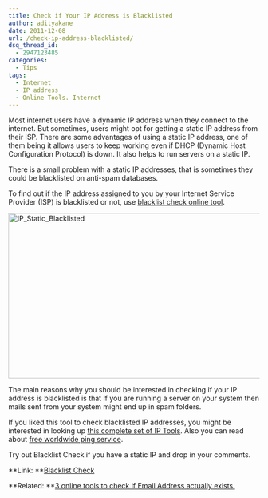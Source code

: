 ```yaml
---
title: Check if Your IP Address is Blacklisted
author: adityakane
date: 2011-12-08
url: /check-ip-address-blacklisted/
dsq_thread_id:
  - 2947123485
categories:
  - Tips
tags:
  - Internet
  - IP address
  - Online Tools. Internet
---
```

Most internet users have a dynamic IP address when they connect to the internet. But sometimes, users might opt for getting a static IP address from their ISP. There are some advantages of using a static IP address, one of them being it allows users to keep working even if DHCP (Dynamic Host Configuration Protocol) is down. It also helps to run servers on a static IP.

There is a small problem with a static IP addresses, that is sometimes they could be blacklisted on anti-spam databases.

To find out if the IP address assigned to you by your Internet Service Provider (ISP) is blacklisted or not, use <a href="http://whatismyipaddress.com/blacklist-check" onclick="_gaq.push(['_trackEvent', 'outbound-article', 'http://whatismyipaddress.com/blacklist-check', 'blacklist check online tool']);" >blacklist check online tool</a>.

[<img style="background-image: none; padding-left: 0px; padding-right: 0px; display: inline; padding-top: 0px; border: 0px;" title="IP_Static_Blacklisted" src="http://cdn.devilsworkshop.org/files/2011/12/IP_Static_Blacklisted_thumb.png" alt="IP_Static_Blacklisted" width="570" height="331" border="0" />][1]

The main reasons why you should be interested in checking if your IP address is blacklisted is that if you are running a server on your system then mails sent from your system might end up in spam folders.

If you liked this tool to check blacklisted IP addresses, you might be interested in looking up [this complete set of IP Tools][2]. Also you can read about [free worldwide ping service][3].

Try out Blacklist Check if you have a static IP and drop in your comments.

**Link: **<a href="http://whatismyipaddress.com/blacklist-check" onclick="_gaq.push(['_trackEvent', 'outbound-article', 'http://whatismyipaddress.com/blacklist-check', 'Blacklist Check']);" >Blacklist Check</a>

**Related: **[3 online tools to check if Email Address actually exists.][4]

 [1]: http://cdn.devilsworkshop.org/files/2011/12/IP_Static_Blacklisted.png
 [2]: http://devilsworkshop.org/complete-set-of-ip-tools-in-one-place/ "Complete set of IP tools in one place"
 [3]: http://devilsworkshop.org/just-ping-com-free-wordwide-ping-online-service/ "Just-Ping.com – Free Worldwide “Ping” Online Service"
 [4]: http://devilsworkshop.org/3-free-online-tools-check-email-address-exists/ "3 Free Online Tools to Check if an Email Address Actually Exists"
